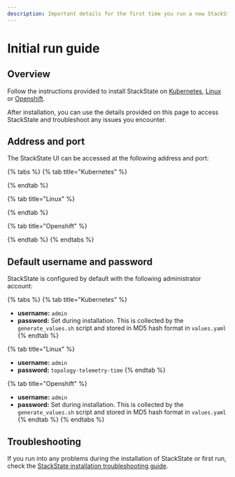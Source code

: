 ```yaml
---
description: Important details for the first time you run a new StackState installation
---
```


# Initial run guide

## Overview

Follow the instructions provided to install StackState on [Kubernetes](/setup/installation/kubernetes_install), [Linux](/setup/installation/linux_install) or [Openshift](/setup/installation/openshift_install.md). 

After installation, you can use the details provided on this page to access StackState and troubleshoot any issues you encounter.

## Address and port

The StackState UI can be accessed at the following address and port:

{% tabs %}
{% tab title="Kubernetes" %}

{% endtab %}

{% tab title="Linux" %}

{% endtab %}

{% tab title="Openshift" %}

{% endtab %}
{% endtabs %}

## Default username and password

StackState is configured by default with the following administrator account:

{% tabs %}
{% tab title="Kubernetes" %}
* **username:** `admin`
* **password:** Set during installation. This is collected by the `generate_values.sh` script and stored in MD5 hash format in `values.yaml`
{% endtab %}

{% tab title="Linux" %}
* **username:** `admin`
* **password:** `topology-telemetry-time`
{% endtab %}

{% tab title="Openshift" %}
* **username:** `admin`
* **password:** Set during installation. This is collected by the `generate_values.sh` script and stored in MD5 hash format in `values.yaml`
{% endtab %}
{% endtabs %}

## Troubleshooting

If you run into any problems during the installation of StackState or first run, check the [StackState installation troubleshooting guide](/setup/installation/troubleshooting.md).